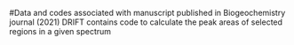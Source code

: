 #Data and codes associated with manuscript published in Biogeochemistry journal (2021)
DRIFT contains code to calculate the peak areas of selected regions in a given spectrum
